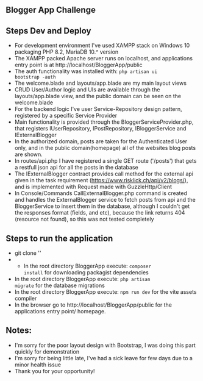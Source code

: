 
## Blogger App Challenge

## Steps Dev and Deploy

* For development environment I've used XAMPP stack on Windows 10 packaging PHP 8.2, MariaDB 10.^ version
* The XAMPP packed Apache server runs on localhost, and applications entry point is at http://localhost/BloggerApp/public 
* The auth functionality was installed with:
<code>php artisan ui bootstrap -auth</code>
* The welcome.blade and layouts/app.blade are my main layout views
* CRUD User/Author logic and UIs are available through the layouts/app.blade view, and the public domain can be seen on the welcome.blade
* For the backend logic I've user Service-Repository design pattern, registered by a specific Service Provider
* Main functionality is provided through the BloggerServiceProvider.php, that registers IUserRepository, IPostRepository, IBloggerService and IExternalBlogger
* In the authorized domain, posts are taken for the Authenticated User only, and in the public domain(homepage) all of the websites blog posts are shown.
* In routes/api.php I have registered a single GET route ('/posts') that gets a restfull json api for all the posts in the database
* The IExternalBlogger contract provides call method for the external api given in the task requirement (https://www.risklick.ch/api/v2/blogs/), and is implemented with Request made with GuzzleHttp/Client
* In Console/Commands CallExternalBlogger.php command is created and handles the ExternalBlogger service to fetch posts from api and the BloggerService to insert them in the database, although I couldn't get the responses format (fields, and etc), because the link returns 404 (resource not found), so this was not tested completely
## Steps to run the application
* git clone ''
* * In the root directory BloggerApp execute: <code>composer install</code> for downloading packagist dependencies
* In the root directory BloggerApp execute: <code>php artisan migrate</code> for the database migrations
* In the root directory BloggerApp execute: <code>npm run dev</code> for the vite assets compiler
* In the browser go to http://localhost/BloggerApp/public for the applications entry point/ homepage.
## Notes:
* I'm sorry for the poor layout design with Bootstrap, I was doing this part quickly for demonstration
* I'm sorry for being little late, I've had a sick leave for few days due to a minor health issue
* Thank you for your opportunity!



